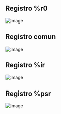 ## Registro %r0
![image](https://github.com/jporro/EstructuraDelComputador/assets/103942784/1a6b71fb-c14a-4377-bc31-da8290dfb861)

## Registro comun
![image](https://github.com/jporro/EstructuraDelComputador/assets/103942784/83f8a41c-77bc-4623-a532-3e58a3816f69)

## Registro %ir
![image](https://github.com/jporro/EstructuraDelComputador/assets/103942784/2ff1d35f-8b86-44c1-9a82-d6f5525a63f9)

## Registro %psr
![image](https://github.com/jporro/EstructuraDelComputador/assets/103942784/cdbb0a12-69f5-476d-97c1-644f900d4740)

